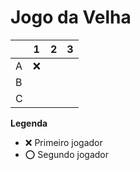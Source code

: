 # Jogo da Velha

|   | 1 | 2 | 3 |
|---|---|---|---|
| A | ❌ |  |  |
| B |  |  |  |
| C |  |  |  |

**Legenda**

- ❌ Primeiro jogador 
- ⭕ Segundo jogador